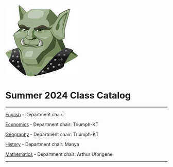 ![greengoblinmascot](media/gg.jpeg)
# Summer 2024 Class Catalog
---

[English](english.md) - Department chair: <github username>

[Economics](economics.md) - Department chair: Triumph-KT 

[Geography](geography.md) - Department chair: Triumph-KT 

[History](history.md) - Department chair: Manya <Manya1905>

[Mathematics](math.md) - Department chair: <github arthUFO12> Arthur Ufongene

---
